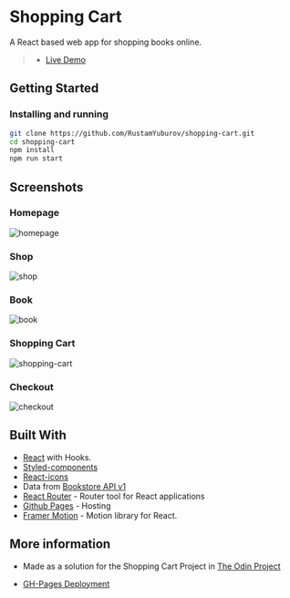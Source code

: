 # Shopping Cart

A React based web app for shopping books online.

> - [Live Demo](https://rustamyuburov.github.io/shopping-cart) 

## Getting Started

### Installing and running

```bash
git clone https://github.com/RustamYuburov/shopping-cart.git
cd shopping-cart
npm install
npm run start
```

## Screenshots

### Homepage

![homepage](https://user-images.githubusercontent.com/66270461/131250287-6926296a-346b-4da4-b484-da94a4f74a38.png)
### Shop

![shop](https://user-images.githubusercontent.com/66270461/131250281-af522f07-2412-41b7-9dc4-c35a512c691f.png)

### Book

![book](https://user-images.githubusercontent.com/66270461/131250286-7feb8001-b6fb-4313-bf47-0c78045ffda5.png)

### Shopping Cart

![shopping-cart](https://user-images.githubusercontent.com/66270461/131250285-5957a7eb-2161-464e-b5a9-15f184f5854a.png)
### Checkout

![checkout](https://user-images.githubusercontent.com/66270461/131250284-f0934386-3ef9-4b49-9033-e7a36097b710.png)
## Built With

- [React](https://reactjs.org/) with Hooks.
- [Styled-components](https://styled-components.com/)
- [React-icons](https://www.npmjs.com/package/react-icons)
- Data from [Bookstore API v1](https://bookstore.docs.apiary.io/#reference/authors/dataauthors/get)
- [React Router](https://reactrouter.com/web/guides/quick-start) - Router tool for React applications
- [Github Pages](https://pages.github.com/) - Hosting
- [Framer Motion](https://www.framer.com/motion/) - Motion library for React.

## More information

- Made as a solution for the Shopping Cart Project in [The Odin Project](https://theodinproject.com/courses/javascript/lessons/shopping-chart)

- [GH-Pages Deployment](https://dev.to/yuribenjamin/how-to-deploy-react-app-in-github-pages-2a1f)